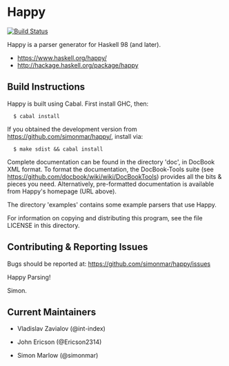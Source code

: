# Happy

[![Build Status](https://github.com/simonmar/happy/actions/workflows/haskell-ci.yml/badge.svg)](https://github.com/simonmar/happy/actions)

Happy is a parser generator for Haskell 98 (and later).

* https://www.haskell.org/happy/
* http://hackage.haskell.org/package/happy

## Build Instructions

Happy is built using Cabal.  First install GHC, then:
```
  $ cabal install
```
If you obtained the development version from https://github.com/simonmar/happy/,
install via:
```
  $ make sdist && cabal install
```

Complete documentation can be found in the directory 'doc', in
DocBook XML format.  To format the documentation, the DocBook-Tools
suite (see https://github.com/docbook/wiki/wiki/DocBookTools)
provides all the bits & pieces you need.  Alternatively, pre-formatted
documentation is available from Happy's homepage (URL above).

The directory 'examples' contains some example parsers that use Happy.

For information on copying and distributing this program, see the file
LICENSE in this directory.

## Contributing & Reporting Issues

Bugs should be reported at: https://github.com/simonmar/happy/issues

Happy Parsing!

Simon.

## Current Maintainers

- Vladislav Zavialov (@int-index)

- John Ericson (@Ericson2314)

- Simon Marlow (@simonmar)
